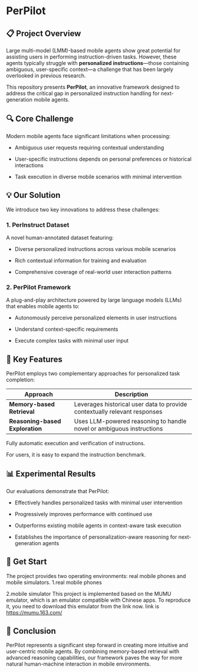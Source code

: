 # PerPilot

## 📋 Project Overview

Large multi-model (LMM)-based mobile agents show great potential for assisting users in performing instruction-driven tasks. However, these agents typically struggle with **personalized instructions**—those containing ambiguous, user-specific context—a challenge that has been largely overlooked in previous research.

This repository presents **PerPilot**, an innovative framework designed to address the critical gap in personalized instruction handling for next-generation mobile agents.

## 🔍 Core Challenge

Modern mobile agents face significant limitations when processing:

* Ambiguous user requests requiring contextual understanding

* User-specific instructions depends on personal preferences or historical interactions

* Task execution in diverse mobile scenarios with minimal intervention

## 💡 Our Solution

We introduce two key innovations to address these challenges:

### 1. PerInstruct Dataset

A novel human-annotated dataset featuring:

* Diverse personalized instructions across various mobile scenarios

* Rich contextual information for training and evaluation

* Comprehensive coverage of real-world user interaction patterns

### 2. PerPilot Framework

A plug-and-play architecture powered by large language models (LLMs) that enables mobile agents to:

* Autonomously perceive personalized elements in user instructions

* Understand context-specific requirements

* Execute complex tasks with minimal user input

## 🚀 Key Features

PerPilot employs two complementary approaches for personalized task completion:

| Approach                        | Description                                                               |
| ------------------------------- | ------------------------------------------------------------------------- |
| **Memory-based Retrieval**      | Leverages historical user data to provide contextually relevant responses |
| **Reasoning-based Exploration** | Uses LLM-powered reasoning to handle novel or ambiguous instructions      |

Fully automatic execution and verification of instructions.

For users, it is easy to expand the instruction benchmark.

## 📊 Experimental Results

Our evaluations demonstrate that PerPilot:

* Effectively handles personalized tasks with minimal user intervention

* Progressively improves performance with continued use

* Outperforms existing mobile agents in context-aware task execution

* Establishes the importance of personalization-aware reasoning for next-generation agents

## 📱 Get Start
The project provides two operating environments: real mobile phones and mobile simulators.
1.real mobile phones

2.mobile simulator
This project is implemented based on the MUMU emulator, which is an emulator compatible with Chinese apps.
To reproduce it, you need to download this emulator from the link now.
link is https://mumu.163.com/








## 📝 Conclusion

PerPilot represents a significant step forward in creating more intuitive and user-centric mobile agents. By combining memory-based retrieval with advanced reasoning capabilities, our framework paves the way for more natural human-machine interaction in mobile environments.



